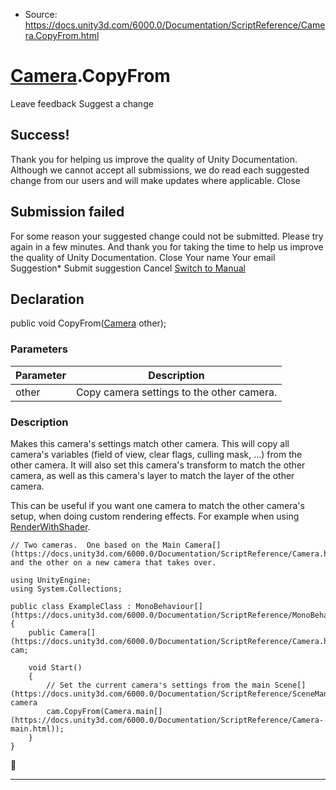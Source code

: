 * Source: https://docs.unity3d.com/6000.0/Documentation/ScriptReference/Camera.CopyFrom.html

#  [Camera](https://docs.unity3d.com/6000.0/Documentation/ScriptReference/Camera.html).CopyFrom
Leave feedback
Suggest a change
## Success!
Thank you for helping us improve the quality of Unity Documentation. Although we cannot accept all submissions, we do read each suggested change from our users and will make updates where applicable.
Close
## Submission failed
For some reason your suggested change could not be submitted. Please <a>try again</a> in a few minutes. And thank you for taking the time to help us improve the quality of Unity Documentation.
Close
Your name Your email Suggestion* Submit suggestion
Cancel
[Switch to Manual](https://docs.unity3d.com/6000.0/Documentation/Manual/class-Camera.html "Go to Camera Component in the Manual")
## Declaration
public void CopyFrom([Camera](https://docs.unity3d.com/6000.0/Documentation/ScriptReference/Camera.html) other); 
### Parameters
Parameter | Description  
---|---  
other | Copy camera settings to the other camera.  
### Description
Makes this camera's settings match other camera.
This will copy all camera's variables (field of view, clear flags, culling mask, ...) from the other camera. It will also set this camera's transform to match the other camera, as well as this camera's layer to match the layer of the other camera.  
  
This can be useful if you want one camera to match the other camera's setup, when doing custom rendering effects. For example when using [RenderWithShader](https://docs.unity3d.com/6000.0/Documentation/ScriptReference/Camera.RenderWithShader.html).
```
// Two cameras.  One based on the Main Camera[](https://docs.unity3d.com/6000.0/Documentation/ScriptReference/Camera.html) and the other on a new camera that takes over.  
  
using UnityEngine;
using System.Collections;  
  
public class ExampleClass : MonoBehaviour[](https://docs.unity3d.com/6000.0/Documentation/ScriptReference/MonoBehaviour.html)
{
    public Camera[](https://docs.unity3d.com/6000.0/Documentation/ScriptReference/Camera.html) cam;  
  
    void Start()
    {
        // Set the current camera's settings from the main Scene[](https://docs.unity3d.com/6000.0/Documentation/ScriptReference/SceneManagement.Scene.html) camera
        cam.CopyFrom(Camera.main[](https://docs.unity3d.com/6000.0/Documentation/ScriptReference/Camera-main.html));
    }
}

```

* * *
